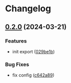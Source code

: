 # Changelog

## [0.2.0](https://github.com/toyfield/release-please-demo/compare/release-please-demo-v0.1.0...release-please-demo-v0.2.0) (2024-03-21)


### Features

* init export ([029be1b](https://github.com/toyfield/release-please-demo/commit/029be1bd2425499353221dcde869cce615f78c7e))


### Bug Fixes

* fix config ([c642a89](https://github.com/toyfield/release-please-demo/commit/c642a89c221355caf771b01bebc1ba1752d15527))
